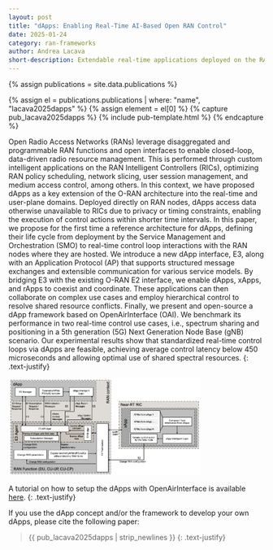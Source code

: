 ```yaml
---
layout: post
title: "dApps: Enabling Real-Time AI-Based Open RAN Control"
date: 2025-01-24
category: ran-frameworks
author: Andrea Lacava
short-description: Extendable real-time applications deployed on the RAN nodes
---
```


{% assign publications = site.data.publications %}

{% assign el = publications.publications | where: "name", "lacava2025dapps" %}
{% assign element = el[0] %}
{% capture pub_lacava2025dapps %}
{% include pub-template.html %}
{% endcapture %}


Open Radio Access Networks (RANs) leverage disaggregated and programmable RAN functions and
open interfaces to enable closed-loop, data-driven radio resource management. This is performed
through custom intelligent applications on the RAN Intelligent Controllers (RICs), optimizing RAN
policy scheduling, network slicing, user session management, and medium access control, among
others. In this context, we have proposed dApps as a key extension of the O-RAN architecture
into the real-time and user-plane domains. Deployed directly on RAN nodes, dApps access data
otherwise unavailable to RICs due to privacy or timing constraints, enabling the execution of
control actions within shorter time intervals. In this paper, we propose for the first time a reference
architecture for dApps, defining their life cycle from deployment by the Service Management and
Orchestration (SMO) to real-time control loop interactions with the RAN nodes where they are
hosted. We introduce a new dApp interface, E3, along with an Application Protocol (AP) that
supports structured message exchanges and extensible communication for various service models.
By bridging E3 with the existing O-RAN E2 interface, we enable dApps, xApps, and rApps to
coexist and coordinate. These applications can then collaborate on complex use cases and employ
hierarchical control to resolve shared resource conflicts. Finally, we present and open-source a
dApp framework based on OpenAirInterface (OAI). We benchmark its performance in two real-time
control use cases, i.e., spectrum sharing and positioning in a 5th generation (5G) Next Generation
Node Base (gNB) scenario. Our experimental results show that standardized real-time control
loops via dApps are feasible, achieving average control latency below 450 microseconds and allowing
optimal use of shared spectral resources.
{: .text-justify}


<img src="/assets/post-assets/dapps.png" class="post-image" alt="dApp Architecture" width="75%">

A tutorial on how to setup the dApps with OpenAirInterface is available [here](/tutorials/dapps-oai).
{: .text-justify}

If you use the dApp concept and/or the framework to develop your own dApps, please cite the following paper:

> {{ pub_lacava2025dapps | strip_newlines }}
> {: .text-justify}
